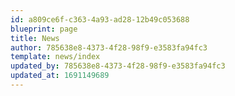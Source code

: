 ```yaml
---
id: a809ce6f-c363-4a93-ad28-12b49c053688
blueprint: page
title: News
author: 785638e8-4373-4f28-98f9-e3583fa94fc3
template: news/index
updated_by: 785638e8-4373-4f28-98f9-e3583fa94fc3
updated_at: 1691149689
---
```

